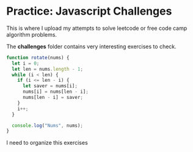 # Practice: Javascript Challenges

This is where I upload my attempts to solve leetcode or free code camp algorithm problems.

The **challenges** folder contains very interesting exercises to check.

```js
function rotate(nums) {
  let i = 0;
  let len = nums.length - 1;
  while (i < len) {
    if (i <= len - i) {
      let saver = nums[i];
      nums[i] = nums[len - i];
      nums[len - i] = saver;
    }
    i++;
  }

  console.log("Nums", nums);
}
```
I need to organize this exercises